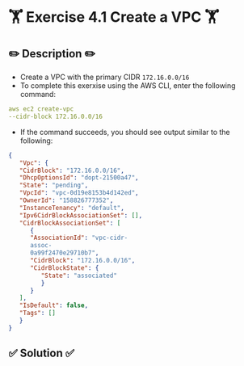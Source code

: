 # 🏋️ Exercise 4.1 Create a VPC 🏋️

## ✏️ Description ✏️
* Create a VPC with the primary CIDR `172.16.0.0/16`
* To complete this exerxise using the AWS CLI, enter the following command:

```yaml
aws ec2 create-vpc
--cidr-block 172.16.0.0/16
```

* If the command succeeds, you should see output similar to the following:

```json
{
   "Vpc": {
   "CidrBlock": "172.16.0.0/16",
   "DhcpOptionsId": "dopt-21500a47",
   "State": "pending",
   "VpcId": "vpc-0d19e8153b4d142ed",
   "OwnerId": "158826777352",
   "InstanceTenancy": "default",
   "Ipv6CidrBlockAssociationSet": [],
   "CidrBlockAssociationSet": [
      {
      "AssociationId": "vpc-cidr-
      assoc-
      0a99f2470e29710b7",
      "CidrBlock": "172.16.0.0/16",
      "CidrBlockState": {
         "State": "associated"
         }
      }
   ],
   "IsDefault": false,
   "Tags": []
   }
}
```
   
## ✅ Solution ✅